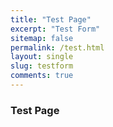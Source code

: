 ```yaml
---
title: "Test Page"
excerpt: "Test Form"
sitemap: false
permalink: /test.html
layout: single
slug: testform
comments: true
---
```


### Test Page


